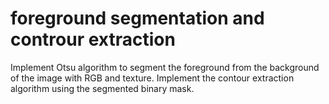 # foreground segmentation and controur extraction
Implement Otsu algorithm to segment the foreground from the background of the image with
RGB and texture. Implement the contour extraction algorithm using the segmented binary
mask.
